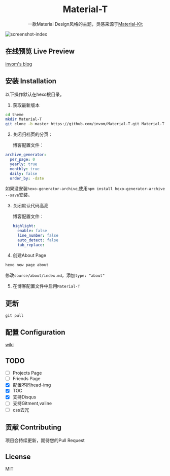 <h1 align="center">Material-T</h1>

<p align="center">一款Material Design风格的主题，灵感来源于<a href="https://github.com/creativetimofficial/material-kit">Material-Kit</a></p>

![screenshot-index](https://github.com/invom/Material-T/raw/master/screenshot-index.png)


## 在线预览 Live Preview

[invom's blog](https://invom.cc)

## 安装 Installation
以下操作默认在hexo根目录。

1. 获取最新版本
```bash
cd theme
mkdir Material-T
git clone -b master https://github.com/invom/Material-T.git Material-T
```

2. 关闭归档页的分页：

   博客配置文件：
```yml
archive_generator:
  per_page: 0  
  yearly: true
  monthly: true
  daily: false
  order_by: -date
```
如果没安装`hexo-generator-archive`,使用`npm install hexo-generator-archive --save`安装。

3. 关闭默认代码高亮

   博客配置文件：

   ```yml
   highlight:
     enable: false
     line_number: false
     auto_detect: false
     tab_replace:
   ```

4. 创建About Page
```bash
hexo new page about
```

修改`source/about/index.md`，添加`type: "about"`

5. 在博客配置文件中启用`Material-T`

## 更新

`git pull`


## 配置 Configuration

[wiki](https://github.com/invom/Material-T/wiki)



## TODO

- [ ] Projects Page
- [ ] Friends Page
- [x] 配置不同head-img
- [x] TOC
- [x] 支持Disqus
- [ ] 支持Gitment,valine
- [ ] css去冗

## 贡献 Contributing

项目会持续更新，期待您的Pull Request


## License

MIT
